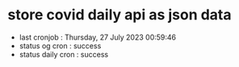 # store covid daily api as json data

- last cronjob : Thursday, 27 July 2023 00:59:46
- status og cron : success
- status daily cron : success
      
      